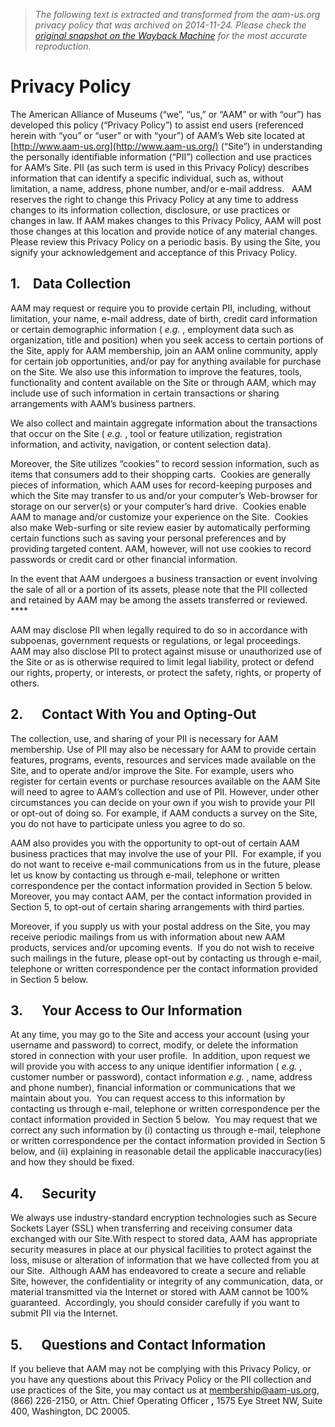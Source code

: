 > *The following text is extracted and transformed from the aam-us.org privacy policy that was archived on 2014-11-24. Please check the [original snapshot on the Wayback Machine](https://web.archive.org/web/20141124121044id_/http%3A//www.aam-us.org/privacy-policy) for the most accurate reproduction.*

# Privacy Policy

The American Alliance of Museums (“we”, “us,” or “AAM” or with “our”) has developed this policy (“Privacy Policy”) to assist end users (referenced herein with “you” or “user” or with “your”) of AAM’s Web site located at [http://www.aam-us.org](http://www.aam-us.org/) (“Site”) in understanding the personally identifiable information (“PII”) collection and use practices for AAM’s Site. PII (as such term is used in this Privacy Policy) describes information that can identify a specific individual, such as, without limitation, a name, address, phone number, and/or e-mail address.   AAM reserves the right to change this Privacy Policy at any time to address changes to its information collection, disclosure, or use practices or changes in law. If AAM makes changes to this Privacy Policy, AAM will post those changes at this location and provide notice of any material changes. Please review this Privacy Policy on a periodic basis. By using the Site, you signify your acknowledgement and acceptance of this Privacy Policy. 

## 1.    Data Collection

AAM may request or require you to provide certain PII, including, without limitation, your name, e-mail address, date of birth, credit card information or certain demographic information ( _e.g._ , employment data such as organization, title and position) when you seek access to certain portions of the Site, apply for AAM membership, join an AAM online community, apply for certain job opportunities, and/or pay for anything available for purchase on the Site. We also use this information to improve the features, tools, functionality and content available on the Site or through AAM, which may include use of such information in certain transactions or sharing arrangements with AAM’s business partners. 

We also collect and maintain aggregate information about the transactions that occur on the Site ( _e.g._ , tool or feature utilization, registration information, and activity, navigation, or content selection data).

Moreover, the Site utilizes “cookies” to record session information, such as items that consumers add to their shopping carts.  Cookies are generally pieces of information, which AAM uses for record-keeping purposes and which the Site may transfer to us and/or your computer’s Web-browser for storage on our server(s) or your computer’s hard drive.  Cookies enable AAM to manage and/or customize your experience on the Site.  Cookies also make Web-surfing or site review easier by automatically performing certain functions such as saving your personal preferences and by providing targeted content. AAM, however, will not use cookies to record passwords or credit card or other financial information. 

In the event that AAM undergoes a business transaction or event involving the sale of all or a portion of its assets, please note that the PII collected and retained by AAM may be among the assets transferred or reviewed.  ****

AAM may disclose PII when legally required to do so in accordance with subpoenas, government requests or regulations, or legal proceedings.  AAM may also disclose PII to protect against misuse or unauthorized use of the Site or as is otherwise required to limit legal liability, protect or defend our rights, property, or interests, or protect the safety, rights, or property of others.

## 2.      Contact With You and Opting-Out

The collection, use, and sharing of your PII is necessary for AAM membership. Use of PII may also be necessary for AAM to provide certain features, programs, events, resources and services made available on the Site, and to operate and/or improve the Site. For example, users who register for certain events or purchase resources available on the AAM Site will need to agree to AAM’s collection and use of PII. However, under other circumstances you can decide on your own if you wish to provide your PII or opt-out of doing so. For example, if AAM conducts a survey on the Site, you do not have to participate unless you agree to do so. 

AAM also provides you with the opportunity to opt-out of certain AAM business practices that may involve the use of your PII.  For example, if you do not want to receive e-mail communications from us in the future, please let us know by contacting us through e-mail, telephone or written correspondence per the contact information provided in Section 5 below.  Moreover, you may contact AAM, per the contact information provided in Section 5, to opt-out of certain sharing arrangements with third parties.

Moreover, if you supply us with your postal address on the Site, you may receive periodic mailings from us with information about new AAM products, services and/or upcoming events.  If you do not wish to receive such mailings in the future, please opt-out by contacting us through e-mail, telephone or written correspondence per the contact information provided in Section 5 below. 

## 3.      Your Access to Our Information

At any time, you may go to the Site and access your account (using your username and password) to correct, modify, or delete the information stored in connection with your user profile.  In addition, upon request we will provide you with access to any unique identifier information ( _e.g._ , customer number or password), contact information _e.g._ , name, address and phone number), financial information or communications that we maintain about you.  You can request access to this information by contacting us through e-mail, telephone or written correspondence per the contact information provided in Section 5 below.  You may request that we correct any such information by (i) contacting us through e-mail, telephone or written correspondence per the contact information provided in Section 5 below, and (ii) explaining in reasonable detail the applicable inaccuracy(ies) and how they should be fixed.

## 4.      Security

We always use industry-standard encryption technologies such as Secure Sockets Layer (SSL) when transferring and receiving consumer data exchanged with our Site.With respect to stored data, AAM has appropriate security measures in place at our physical facilities to protect against the loss, misuse or alteration of information that we have collected from you at our Site.  Although AAM has endeavored to create a secure and reliable Site, however, the confidentiality or integrity of any communication, data, or material transmitted via the Internet or stored with AAM cannot be 100% guaranteed.  Accordingly, you should consider carefully if you want to submit PII via the Internet. 

## 5.      Questions and Contact Information

If you believe that AAM may not be complying with this Privacy Policy, or you have any questions about this Privacy Policy or the PII collection and use practices of the Site, you may contact us at [membership@aam-us.org](mailto:membership@aam-us.org), (866) 226-2150, or Attn. Chief Operating Officer **,** 1575 Eye Street NW, Suite 400, Washington, DC 20005. 
